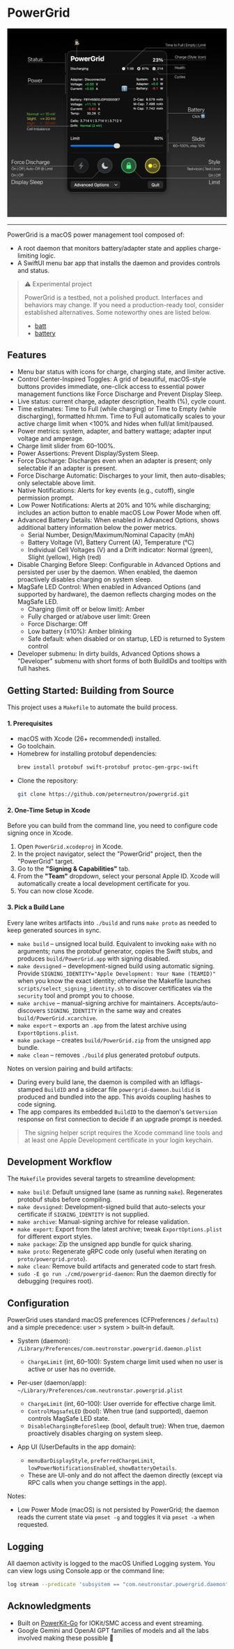 # PowerGrid
<img alt="Main View" src="assets/powergrid.png" />

---

PowerGrid is a macOS power management tool composed of:
- A root daemon that monitors battery/adapter state and applies charge-limiting logic.
- A SwiftUI menu bar app that installs the daemon and provides controls and status.

> ⚠️ Experimental project
> 
> PowerGrid is a testbed, not a polished product. Interfaces and behaviors may change. If you need a production-ready tool, consider established alternatives. Some noteworthy ones are listed below.
>
> - [batt](https://github.com/charlie0129/batt)
> - [battery](https://github.com/actuallymentor/battery)


## Features

- Menu bar status with icons for charge, charging state, and limiter active.
- Control Center-Inspired Toggles: A grid of beautiful, macOS-style buttons provides immediate, one-click access to essential power management functions like Force Discharge and Prevent Display Sleep.
- Live status: current charge, adapter description, health (%), cycle count.
- Time estimates: Time to Full (while charging) or Time to Empty (while discharging), formatted hh:mm. Time to Full automatically scales to your active charge limit when <100% and hides when full/at limit/paused.
- Power metrics: system, adapter, and battery wattage; adapter input voltage and amperage.
- Charge limit slider from 60–100%.
- Power Assertions: Prevent Display/System Sleep.
- Force Discharge: Discharges even when an adapter is present; only selectable if an adapter is present.
- Force Discharge Automatic: Discharges to your limit, then auto-disables; only selectable above limit.
- Native Notifications: Alerts for key events (e.g., cutoff), single permission prompt.
- Low Power Notifications: Alerts at 20% and 10% while discharging; includes an action button to enable macOS Low Power Mode when off.
- Advanced Battery Details: When enabled in Advanced Options, shows additional battery information below the power metrics.
  - Serial Number, Design/Maximum/Nominal Capacity (mAh)
  - Battery Voltage (V), Battery Current (A), Temperature (°C)
  - Individual Cell Voltages (V) and a Drift indicator: Normal (green), Slight (yellow), High (red)
- Disable Charging Before Sleep: Configurable in Advanced Options and persisted per user by the daemon. When enabled, the daemon proactively disables charging on system sleep.
- MagSafe LED Control: When enabled in Advanced Options (and supported by hardware), the daemon reflects charging modes on the MagSafe LED.
  - Charging (limit off or below limit): Amber
  - Fully charged or at/above user limit: Green
  - Force Discharge: Off
  - Low battery (≤10%): Amber blinking
  - Safe default: when disabled or on startup, LED is returned to System control
- Developer submenu: In dirty builds, Advanced Options shows a "Developer" submenu with short forms of both BuildIDs and tooltips with full hashes.

## Getting Started: Building from Source

This project uses a `Makefile` to automate the build process.

#### 1. Prerequisites

- macOS with Xcode (26+ recommended) installed.
- Go toolchain.
- Homebrew for installing protobuf dependencies:
  ```bash
  brew install protobuf swift-protobuf protoc-gen-grpc-swift
  ```
- Clone the repository:
  ```bash
  git clone https://github.com/peterneutron/powergrid.git
  ```

#### 2. One-Time Setup in Xcode

Before you can build from the command line, you need to configure code signing once in Xcode.

1.  Open `PowerGrid.xcodeproj` in Xcode.
2.  In the project navigator, select the "PowerGrid" project, then the "PowerGrid" target.
3.  Go to the **"Signing & Capabilities"** tab.
4.  From the **"Team"** dropdown, select your personal Apple ID. Xcode will automatically create a local development certificate for you.
5.  You can now close Xcode.

#### 3. Pick a Build Lane

Every lane writes artifacts into `./build` and runs `make proto` as needed to keep generated sources in sync.

- `make build` – unsigned local build. Equivalent to invoking `make` with no arguments; runs the protobuf generator, copies the Swift stubs, and produces `build/PowerGrid.app` with signing disabled.
- `make devsigned` – development-signed build using automatic signing. Provide `SIGNING_IDENTITY="Apple Development: Your Name (TEAMID)"` when you know the exact identity; otherwise the Makefile launches `scripts/select_signing_identity.sh` to discover certificates via the `security` tool and prompt you to choose.
- `make archive` – manual-signing archive for maintainers. Accepts/auto-discovers `SIGNING_IDENTITY` in the same way and creates `build/PowerGrid.xcarchive`.
- `make export` – exports an `.app` from the latest archive using `ExportOptions.plist`.
- `make package` – creates `build/PowerGrid.zip` from the unsigned app bundle.
- `make clean` – removes `./build` plus generated protobuf outputs.

Notes on version pairing and build artifacts:
- During every build lane, the daemon is compiled with an ldflags-stamped `BuildID` and a sidecar file `powergrid-daemon.buildid` is produced and bundled into the app. This avoids coupling hashes to code signing.
- The app compares its embedded `BuildID` to the daemon's `GetVersion` response on first connection to decide if an upgrade prompt is needed.

> The signing helper script requires the Xcode command line tools and at least one Apple Development certificate in your login keychain.

## Development Workflow

The `Makefile` provides several targets to streamline development:

- `make build`: Default unsigned lane (same as running `make`). Regenerates protobuf stubs before compiling.
- `make devsigned`: Development-signed build that auto-selects your certificate if `SIGNING_IDENTITY` is not supplied.
- `make archive`: Manual-signing archive for release validation.
- `make export`: Export from the latest archive; tweak `ExportOptions.plist` for different export styles.
- `make package`: Zip the unsigned app bundle for quick sharing.
- `make proto`: Regenerate gRPC code only (useful when iterating on `proto/powergrid.proto`).
- `make clean`: Remove build artifacts and generated code to start fresh.
- `sudo -E go run ./cmd/powergrid-daemon`: Run the daemon directly for debugging (requires root).


## Configuration

PowerGrid uses standard macOS preferences (CFPreferences / `defaults`) and a simple precedence: user > system > built‑in default.

- System (daemon): `/Library/Preferences/com.neutronstar.powergrid.daemon.plist`
  - `ChargeLimit` (int, 60–100): System charge limit used when no user is active or user has no override.

- Per‑user (daemon/app): `~/Library/Preferences/com.neutronstar.powergrid.plist`
  - `ChargeLimit` (int, 60–100): User override for effective charge limit.
  - `ControlMagsafeLED` (bool): When true (and supported), daemon controls MagSafe LED state.
  - `DisableChargingBeforeSleep` (bool, default true): When true, daemon proactively disables charging on system sleep.

- App UI (UserDefaults in the app domain):
  - `menuBarDisplayStyle`, `preferredChargeLimit`, `lowPowerNotificationsEnabled`, `showBatteryDetails`.
  - These are UI-only and do not affect the daemon directly (except via RPC calls when you change settings in the app).

Notes:
- Low Power Mode (macOS) is not persisted by PowerGrid; the daemon reads the current state via `pmset -g` and toggles it via `pmset -a` when requested.

## Logging

All daemon activity is logged to the macOS Unified Logging system. You can view logs using Console.app or the command line:
```bash
log stream --predicate 'subsystem == "com.neutronstar.powergrid.daemon"'
```

## Acknowledgments

- Built on [PowerKit-Go](https://github.com/peterneutron/powerkit-go) for IOKit/SMC access and event streaming.
- Google Gemini and OpenAI GPT families of models and all the labs involved making these possible 🙏
